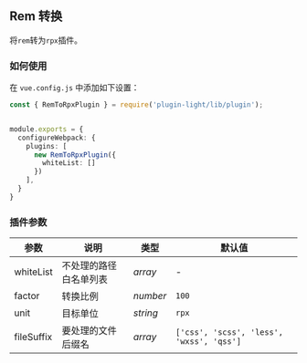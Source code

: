 ## Rem 转换

将`rem`转为`rpx`插件。

### 如何使用

在 `vue.config.js` 中添加如下设置：

```ts
const { RemToRpxPlugin } = require('plugin-light/lib/plugin');


module.exports = {
  configureWebpack: {
    plugins: [
      new RemToRpxPlugin({
        whiteList: []
      })
    ],
  }
}
```

### 插件参数


| 参数       | 说明                   | 类型     | 默认值                                   |
| ---------- | ---------------------- | -------- | ---------------------------------------- |
| whiteList  | 不处理的路径白名单列表 | _array_  | -                                        |
| factor     | 转换比例               | _number_ | `100`                                    |
| unit       | 目标单位               | _string_ | `rpx`                                    |
| fileSuffix | 要处理的文件后缀名     | _array_  | `['css', 'scss', 'less', 'wxss', 'qss']` |

